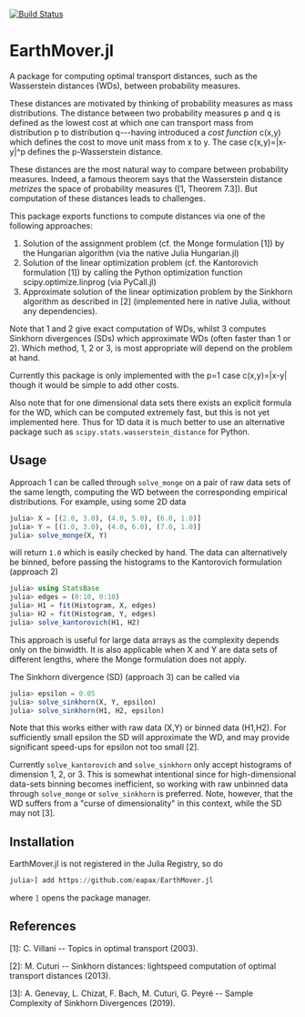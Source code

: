[![Build Status](https://travis-ci.com/eapax/EarthMover.jl.svg?branch=master)](https://travis-ci.com/eapax/EarthMover.jl)

# EarthMover.jl

A package for computing optimal transport distances, such as the Wasserstein distances (WDs), between probability measures.

These distances are motivated by thinking of probability measures as mass distributions. The distance between two probability measures p and q is defined as the lowest cost at which one can transport mass from distribution p to distribution q---having introduced a *cost function* c(x,y) which defines the cost to move unit mass from x to y. The case c(x,y)=|x-y|^p defines the p-Wasserstein distance.

These distances are the most natural way to compare between probability measures. Indeed, a famous theorem says that the Wasserstein distance *metrizes* the space of probability measures ([1, Theorem 7.3]). But computation of these distances leads to challenges.

This package exports functions to compute distances via one of the following approaches:

1) Solution of the assignment problem (cf. the Monge formulation [1]) by the Hungarian algorithm (via the native Julia Hungarian.jl)
2) Solution of the linear optimization problem (cf. the Kantorovich formulation [1]) by calling the Python optimization function scipy.optimize.linprog (via PyCall.jl)
3) Approximate solution of the linear optimization problem by the Sinkhorn algorithm as described in [2] (implemented here in native Julia, without any dependencies).

Note that 1 and 2 give exact computation of WDs, whilst 3 computes Sinkhorn divergences (SDs) which approximate WDs (often faster than 1 or 2). Which method, 1, 2 or 3, is most appropriate will depend on the problem at hand. 

Currently this package is only implemented with the p=1 case c(x,y)=|x-y| though it would be simple to add other costs.

Also note that for one dimensional data sets there exists an explicit formula for the WD, 
which can be computed extremely fast, but this is not yet implemented here.
Thus for 1D data it is much better to 
use an alternative package such as `scipy.stats.wasserstein_distance` for Python.

## Usage

Approach 1 can be called through `solve_monge` on a pair of raw data sets of the same length, computing the WD between the corresponding empirical distributions. For example, using some 2D data

```julia
julia> X = [(2.0, 3.0), (4.0, 5.0), (6.0, 1.0)]
julia> Y = [(1.0, 3.0), (4.0, 6.0), (7.0, 1.0)]
julia> solve_monge(X, Y)
```
will return `1.0` which is easily checked by hand. The data can alternatively be binned, before passing the histograms to the Kantorovich formulation (approach 2)

```julia
julia> using StatsBase
julia> edges = (0:10, 0:10)
julia> H1 = fit(Histogram, X, edges)
julia> H2 = fit(Histogram, Y, edges)
julia> solve_kantorovich(H1, H2)
```

This approach is useful for large data arrays as the complexity depends only on the binwidth. It is also applicable when X and Y are data sets of different lengths, where the Monge formulation does not apply.

The Sinkhorn divergence (SD) (approach 3) can be called via

```julia
julia> epsilon = 0.05
julia> solve_sinkhorn(X, Y, epsilon)
julia> solve_sinkhorn(H1, H2, epsilon)
```

Note that this works either with raw data (X,Y) or binned data (H1,H2). 
For sufficiently small epsilon the SD will approximate the WD, 
and may provide significant speed-ups for epsilon not too small [2].

Currently `solve_kantorovich` and `solve_sinkhorn` only accept histograms of dimension 1, 2, or 3. 
This is somewhat intentional since for high-dimensional data-sets binning becomes inefficient, 
so working with raw unbinned data through `solve_monge` or `solve_sinkhorn` is preferred.
Note, however, that the WD suffers from a "curse of dimensionality" in this context, 
while the SD may not [3].


## Installation

EarthMover.jl is not registered in the Julia Registry, so do
```julia
julia>] add https://github.com/eapax/EarthMover.jl
```
where `]` opens the package manager.

## References

[1]: C. Villani -- Topics in optimal transport (2003).

[2]: M. Cuturi -- Sinkhorn distances: lightspeed computation of optimal transport distances (2013). 

[3]: A. Genevay, L. Chizat, F. Bach, M. Cuturi, G. Peyré -- Sample Complexity of Sinkhorn Divergences (2019).
